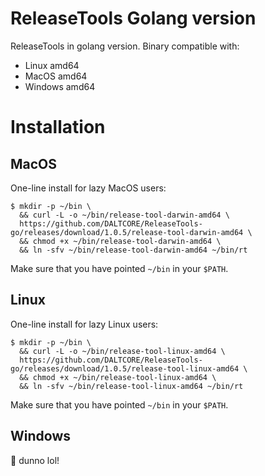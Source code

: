 ReleaseTools Golang version
=========

ReleaseTools in golang version. Binary compatible with:
 - Linux   amd64
 - MacOS   amd64
 - Windows amd64

# Installation

## MacOS
One-line install for lazy MacOS users:

```console
$ mkdir -p ~/bin \
  && curl -L -o ~/bin/release-tool-darwin-amd64 \
  https://github.com/DALTCORE/ReleaseTools-go/releases/download/1.0.5/release-tool-darwin-amd64 \
  && chmod +x ~/bin/release-tool-darwin-amd64 \
  && ln -sfv ~/bin/release-tool-darwin-amd64 ~/bin/rt
```

Make sure that you have pointed `~/bin` in your `$PATH`.

## Linux
One-line install for lazy Linux users:

```console
$ mkdir -p ~/bin \
  && curl -L -o ~/bin/release-tool-linux-amd64 \
  https://github.com/DALTCORE/ReleaseTools-go/releases/download/1.0.5/release-tool-linux-amd64 \
  && chmod +x ~/bin/release-tool-linux-amd64 \
  && ln -sfv ~/bin/release-tool-linux-amd64 ~/bin/rt
```

Make sure that you have pointed `~/bin` in your `$PATH`.

## Windows
:information_desk_person: dunno lol! 